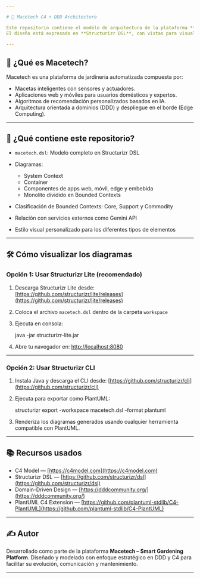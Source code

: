 ```yaml
---

# 🌿 Macetech C4 + DDD Architecture

Este repositorio contiene el modelo de arquitectura de la plataforma **Macetech**, una solución IoT para jardinería inteligente, modelada usando el enfoque **C4 Model** junto con **Domain-Driven Design (DDD)**.
El diseño está expresado en **Structurizr DSL**, con vistas para visualización en herramientas como Structurizr Lite o el CLI.

---
```


## 🧠 ¿Qué es Macetech?

Macetech es una plataforma de jardinería automatizada compuesta por:

* Macetas inteligentes con sensores y actuadores.
* Aplicaciones web y móviles para usuarios domésticos y expertos.
* Algoritmos de recomendación personalizados basados en IA.
* Arquitectura orientada a dominios (DDD) y despliegue en el borde (Edge Computing).

---

## 📐 ¿Qué contiene este repositorio?

* `macetech.dsl`: Modelo completo en Structurizr DSL
* Diagramas:

  * System Context
  * Container
  * Componentes de apps web, móvil, edge y embebida
  * Monolito dividido en Bounded Contexts
* Clasificación de Bounded Contexts: Core, Support y Commodity
* Relación con servicios externos como Gemini API
* Estilo visual personalizado para los diferentes tipos de elementos

---

## 🛠 Cómo visualizar los diagramas

### Opción 1: Usar Structurizr Lite (recomendado)

1. Descarga Structurizr Lite desde: [https://github.com/structurizr/lite/releases](https://github.com/structurizr/lite/releases)

2. Coloca el archivo `macetech.dsl` dentro de la carpeta `workspace`

3. Ejecuta en consola:

   java -jar structurizr-lite.jar

4. Abre tu navegador en:
   [http://localhost:8080](http://localhost:8080)

---

### Opción 2: Usar Structurizr CLI

1. Instala Java y descarga el CLI desde: [https://github.com/structurizr/cli](https://github.com/structurizr/cli)

2. Ejecuta para exportar como PlantUML:

   structurizr export -workspace macetech.dsl -format plantuml

3. Renderiza los diagramas generados usando cualquier herramienta compatible con PlantUML.

---

## 📚 Recursos usados

* C4 Model — [https://c4model.com](https://c4model.com)
* Structurizr DSL — [https://github.com/structurizr/dsl](https://github.com/structurizr/dsl)
* Domain-Driven Design — [https://dddcommunity.org/](https://dddcommunity.org/)
* PlantUML C4 Extension — [https://github.com/plantuml-stdlib/C4-PlantUML](https://github.com/plantuml-stdlib/C4-PlantUML)

---

## ✍️ Autor

Desarrollado como parte de la plataforma **Macetech – Smart Gardening Platform**.
Diseñado y modelado con enfoque estratégico en DDD y C4 para facilitar su evolución, comunicación y mantenimiento.

---